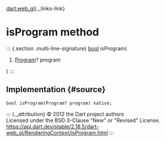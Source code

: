 [dart:web\_gl](../../dart-web_gl/dart-web_gl-library){._links-link}

isProgram method
================

::: {.section .multi-line-signature}
[bool](../../dart-core/bool-class) isProgram(

1.  [Program](../program-class)? program

)
:::

Implementation {#source}
--------------

``` {.language-dart data-language="dart"}
bool isProgram(Program? program) native;
```

::: {._attribution}
© 2012 the Dart project authors\
Licensed under the BSD 3-Clause \"New\" or \"Revised\" License.\
<https://api.dart.dev/stable/2.18.5/dart-web_gl/RenderingContext/isProgram.html>
:::
